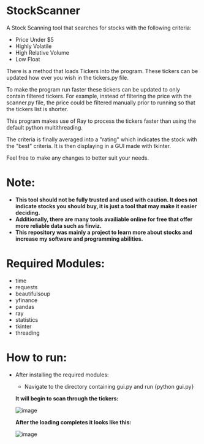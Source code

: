 # StockScanner
A Stock Scanning tool that searches for stocks with the following criteria:
- Price Under $5
- Highly Volatile
- High Relative Volume
- Low Float

There is a method that loads Tickers into the program. These tickers can be updated how ever you wish in the tickers.py file.

To make the program run faster these tickers can be updated to only contain filtered tickers. For example, instead of filtering the price with the scanner.py file, the price could be filtered manually prior to running so that the tickers list is shorter.

This program makes use of Ray to process the tickers faster than using the default python multithreading.

The criteria is finally averaged into a "rating" which indicates the stock with the "best" criteria. It is then displaying in a GUI made with tkinter.

Feel free to make any changes to better suit your needs.

# Note:
- **This tool should not be fully trusted and used with caution. It does not indicate stocks you should buy, it is just a tool that may make it easier deciding.**
- **Additionally, there are many tools availiable online for free that offer more reliable data such as finviz.**
- **This repository was mainly a project to learn more about stocks and increase my software and programming abilities.**

# Required Modules:
- time
- requests
- beautifulsoup
- yfinance
- pandas
- ray
- statistics
- tkinter
- threading

# How to run:
- After installing the required modules:
  - Navigate to the directory containing gui.py and run {python gui.py}
  
  **It will begin to scan through the tickers:**
  
  ![image](https://user-images.githubusercontent.com/81063978/231800079-c66d6d39-05af-418f-9ca3-5232221ea690.png)

  **After the loading completes it looks like this:**
  
  ![image](https://user-images.githubusercontent.com/81063978/231799481-6dac4843-98c2-4b61-98e5-8d60a9792022.png)


